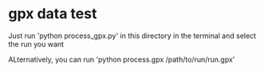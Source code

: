 # gpx data test

Just run 'python process_gpx.py' in this directory in the terminal and select the run you want

ALternatively, you can run 'python process.gpx /path/to/run/run.gpx' 

